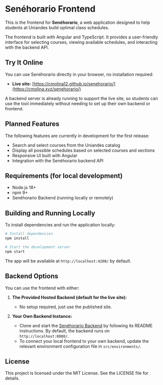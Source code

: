 # Senéhorario Frontend

This is the frontend for **Senéhorario**, a web application designed to help students at Uniandes build optimal class schedules.

The frontend is built with Angular and TypeScript. It provides a user-friendly interface for selecting courses, viewing available schedules, and interacting with the backend API.

## Try It Online

You can use Senéhorario directly in your browser, no installation required:

- **Live site:** [https://cmolina12.github.io/senehorario/](https://cmolina.xyz/senehorario/)

A backend server is already running to support the live site, so students can use the tool immediately without needing to set up their own backend or frontend.

## Planned Features

The following features are currently in development for the first release:

- Search and select courses from the Uniandes catalog
- Display all possible schedules based on selected courses and sections
- Responsive UI built with Angular
- Integration with the Senéhorario backend API

## Requirements (for local development)

- Node.js 18+
- npm 9+
- Senéhorario Backend (running locally or remotely)

## Building and Running Locally

To install dependencies and run the application locally:

```bash
# Install dependencies
npm install

# Start the development server
npm start
```

The app will be available at `http://localhost:4200/` by default.

## Backend Options

You can use the frontend with either:

1. **The Provided Hosted Backend (default for the live site):**
   - No setup required, just use the published site.

2. **Your Own Backend Instance:**
   - Clone and start the [Senéhorario Backend](https://github.com/cmolina12/senehorario-backend) by following its README instructions. By default, the backend runs on `http://localhost:8080/`.
   - To connect your local frontend to your own backend, update the relevant environment configuration file in `src/environments/`.

## License

This project is licensed under the MIT License. See the LICENSE file for details.
